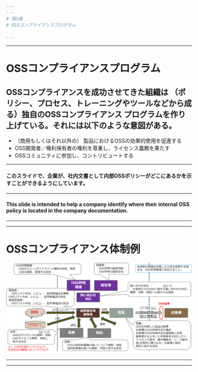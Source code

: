 ```yaml
---
---
# 第3章
# OSSコンプライアンスプログラム

---
```

---
# OSSコンプライアンスプログラム

## OSSコンプライアンスを成功させてきた組織は （ポリシー、プロセス、トレーニングやツールなどから成る）独自のOSSコンプライアンス プログラムを作り上げている。それには以下のような意図がある。
   * （商用もしくはそれ以外の） 製品におけるOSSの効果的使用を促進する
   * OSS開発者／権利保有者の権利を尊重し、ライセンス義務を果たす
   * OSSコミュニティに参加し、コントリビュートする

---
#### このスライドで、企業が、社内文書として内部OSSポリシーがどこにあるかを示すことができるようにしています。
---
#### This slide is intended to help a company identify where their internal OSS policy is located in the company documentation.

---
---
# OSSコンプライアンス体制例

![An example of an organization for OSS compliance](img/OSSComplianceOrganization.png)


---
---
